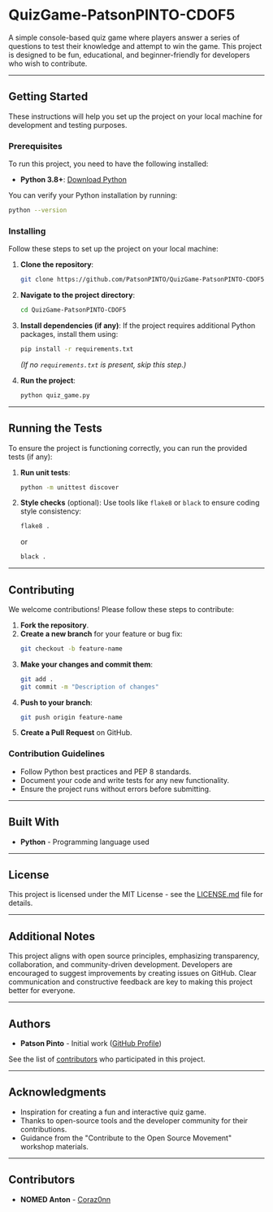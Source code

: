 # QuizGame-PatsonPINTO-CDOF5

A simple console-based quiz game where players answer a series of questions to test their knowledge and attempt to win the game. This project is designed to be fun, educational, and beginner-friendly for developers who wish to contribute.

---

## Getting Started

These instructions will help you set up the project on your local machine for development and testing purposes.

### Prerequisites

To run this project, you need to have the following installed:

- **Python 3.8+**: [Download Python](https://www.python.org/downloads/)

You can verify your Python installation by running:
```bash
python --version
```

### Installing

Follow these steps to set up the project on your local machine:

1. **Clone the repository**:
   ```bash
   git clone https://github.com/PatsonPINTO/QuizGame-PatsonPINTO-CDOF5.git
   ```

2. **Navigate to the project directory**:
   ```bash
   cd QuizGame-PatsonPINTO-CDOF5
   ```

3. **Install dependencies (if any)**:
   If the project requires additional Python packages, install them using:
   ```bash
   pip install -r requirements.txt
   ```

   *(If no `requirements.txt` is present, skip this step.)*

4. **Run the project**:
   ```bash
   python quiz_game.py
   ```

---

## Running the Tests

To ensure the project is functioning correctly, you can run the provided tests (if any):

1. **Run unit tests**:
   ```bash
   python -m unittest discover
   ```

2. **Style checks** (optional):
   Use tools like `flake8` or `black` to ensure coding style consistency:
   ```bash
   flake8 .
   ```
   or
   ```bash
   black .
   ```

---

## Contributing

We welcome contributions! Please follow these steps to contribute:

1. **Fork the repository**.
2. **Create a new branch** for your feature or bug fix:
   ```bash
   git checkout -b feature-name
   ```
3. **Make your changes and commit them**:
   ```bash
   git add .
   git commit -m "Description of changes"
   ```
4. **Push to your branch**:
   ```bash
   git push origin feature-name
   ```
5. **Create a Pull Request** on GitHub.

### Contribution Guidelines
- Follow Python best practices and PEP 8 standards.
- Document your code and write tests for any new functionality.
- Ensure the project runs without errors before submitting.

---

## Built With

- **Python** - Programming language used

---

## License

This project is licensed under the MIT License - see the [LICENSE.md](LICENSE.md) file for details.

---

## Additional Notes

This project aligns with open source principles, emphasizing transparency, collaboration, and community-driven development. Developers are encouraged to suggest improvements by creating issues on GitHub. Clear communication and constructive feedback are key to making this project better for everyone.

---

## Authors

- **Patson Pinto** - Initial work ([GitHub Profile](https://github.com/PatsonPINTO))

See the list of [contributors](https://github.com/PatsonPINTO/QuizGame-PatsonPINTO-CDOF5/graphs/contributors) who participated in this project.

---

## Acknowledgments

- Inspiration for creating a fun and interactive quiz game.
- Thanks to open-source tools and the developer community for their contributions.
- Guidance from the "Contribute to the Open Source Movement" workshop materials.

--- 

## Contributors
- **NOMED Anton** - [Coraz0nn](https://github.com/Coraz0nn)
